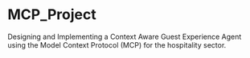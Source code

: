 # MCP_Project
Designing and Implementing a Context Aware Guest Experience Agent using the Model Context Protocol (MCP) for the hospitality sector.
